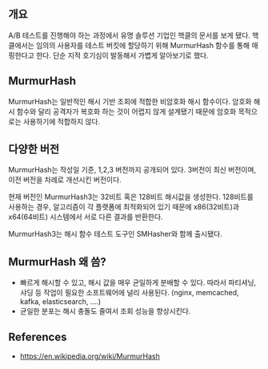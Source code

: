 ## 개요

A/B 테스트를 진행해야 하는 과정에서 유명 솔루션 기업인 핵클의 문서를 보게 됐다. 핵클에서는 임의의 사용자를 테스트 버킷에 할당하기 위해 MurmurHash 함수를 통해 매핑한다고 한다. 단순 지적 호기심이 발동해서 가볍게 알아보기로 했다.

## MurmurHash

MurmurHash는 일반적인 해시 기반 조회에 적합한 비암호화 해시 함수이다. 암호화 해시 함수와 달리 공격자가 복호화 하는 것이 어렵지 않게 설계됐기 때문에 암호화 목적으로는 사용하기에 적합하지 않다.

## 다양한 버전

MurmurHash는 작성일 기준, 1,2,3 버전까지 공개되어 있다. 3버전이 최신 버전이며, 이전 버전을 차례로 개선시킨 버전이다.

현재 버전인 MurmurHash3는 32비트 혹은 128비트 해시값을 생성한다. 128비트를 사용하는 경우, 알고리즘이 각 플랫폼에 최적화되어 있기 때문에 x86(32비트)과 x64(64비트) 시스템에서 서로 다른 결과를 반환한다.

MurmurHash3는 해시 함수 테스트 도구인 SMHasher와 함께 출시됐다.

## MurmurHash 왜 씀?

- 빠르게 해시할 수 있고, 해시 값을 매우 균일하게 분배할 수 있다. 따라서 파티셔닝, 샤딩 등 작업이 필요한 소프트웨어에 널리 사용된다. (nginx, memcached, kafka, elasticsearch, ....)
- 균일한 분포는 해시 충돌도 줄여서 조회 성능을 향상시킨다.

## References

- https://en.wikipedia.org/wiki/MurmurHash
